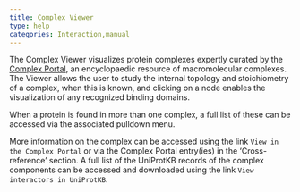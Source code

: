 ```yaml
---
title: Complex Viewer
type: help
categories: Interaction,manual
---
```


The Complex Viewer visualizes protein complexes expertly curated by the [Complex Portal](https://www.ebi.ac.uk/complexportal), an encyclopaedic resource of macromolecular complexes. The Viewer allows the user to study the internal topology and stoichiometry of a complex, when this is known, and clicking on a node enables the visualization of any recognized binding domains. 

When a protein is found in more than one complex, a full list of these can be accessed via the associated pulldown menu.

More information on the complex can be accessed using the link `View in the Complex Portal` or via the Complex Portal entry(ies) in the ‘Cross-reference’ section. 
A full list of the UniProtKB records of the complex components can be accessed and downloaded using the link `View interactors in UniProtKB`.

